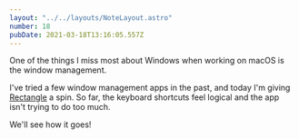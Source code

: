 ```yaml
---
layout: "../../layouts/NoteLayout.astro"
number: 18
pubDate: 2021-03-18T13:16:05.557Z
---
```


One of the things I miss most about Windows when working on macOS is the window management.

I've tried a few window management apps in the past, and today I'm giving [Rectangle](https://rectangleapp.com/) a spin. So far, the keyboard shortcuts feel logical and the app isn't trying to do too much.

We'll see how it goes!
